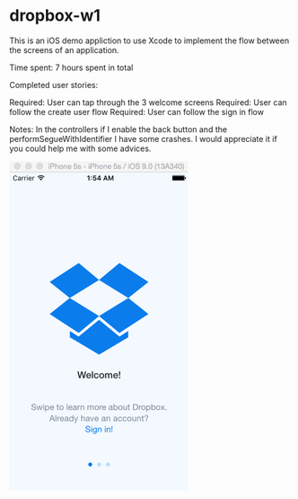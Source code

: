 # dropbox-w1

This is an iOS demo appliction to use Xcode to implement the flow between the screens of an application.

Time spent: 7 hours spent in total

Completed user stories:

 Required: User can tap through the 3 welcome screens
 Required: User can follow the create user flow
 Required: User can follow the sign in flow
 
 Notes:
 In the controllers if I enable the back button and the performSegueWithIdentifier I have some crashes. I would appreciate it if you could help me with some advices.
 
![Video Walkthrough](dropbox-w1.gif)
